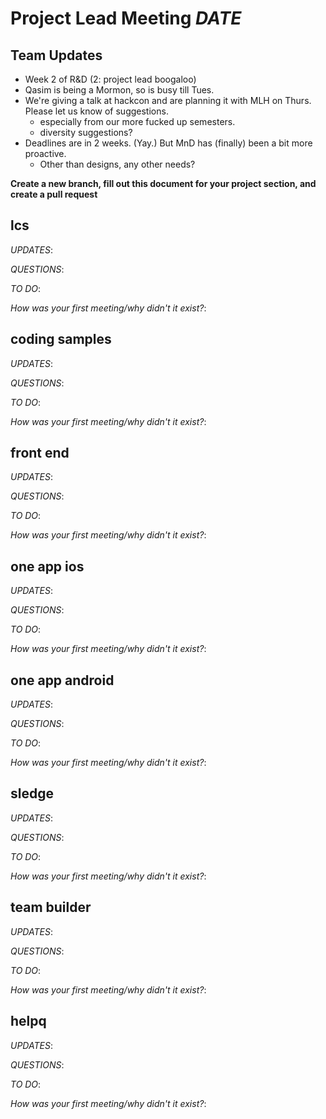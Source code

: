 # Project Lead Meeting *DATE*
## Team Updates
- Week 2 of R&D (2: project lead boogaloo)
- Qasim is being a Mormon, so is busy till Tues.
- We're giving a talk at hackcon and are planning it with MLH on Thurs. Please let us know of suggestions.
    - especially from our more fucked up semesters.
    - diversity suggestions?
- Deadlines are in 2 weeks. (Yay.) But MnD has (finally) been a bit more proactive.
    - Other than designs, any other needs?

**Create a new branch, fill out this document for your project section, and create a pull request**

## lcs

_UPDATES_:

_QUESTIONS_:

_TO DO_:

_How was your first meeting/why didn't it exist?_:

## coding samples

_UPDATES_:

_QUESTIONS_:

_TO DO_:

_How was your first meeting/why didn't it exist?_:

## front end

_UPDATES_:

_QUESTIONS_:

_TO DO_:

_How was your first meeting/why didn't it exist?_:

## one app ios

_UPDATES_:

_QUESTIONS_:

_TO DO_:

_How was your first meeting/why didn't it exist?_:

## one app android

_UPDATES_:

_QUESTIONS_:

_TO DO_:

_How was your first meeting/why didn't it exist?_:

## sledge

_UPDATES_:

_QUESTIONS_:

_TO DO_:

_How was your first meeting/why didn't it exist?_:

## team builder

_UPDATES_:

_QUESTIONS_:

_TO DO_:

_How was your first meeting/why didn't it exist?_:

## helpq

_UPDATES_:

_QUESTIONS_:

_TO DO_:

_How was your first meeting/why didn't it exist?_:

